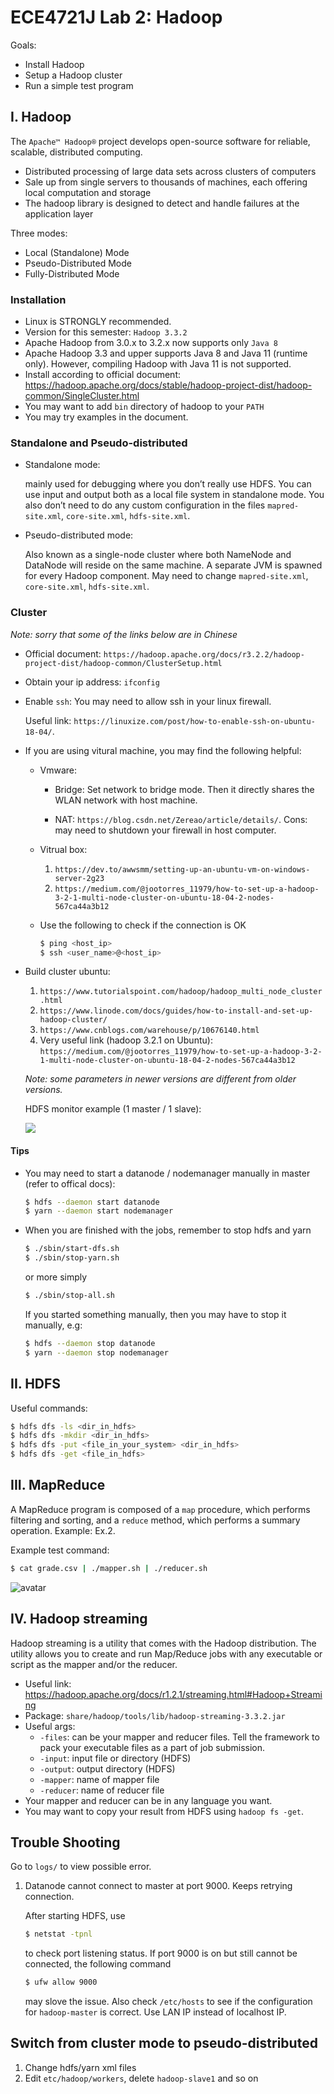 # ECE4721J Lab 2: Hadoop

Goals:
- Install Hadoop
- Setup a Hadoop cluster
- Run a simple test program

## I. Hadoop
The `Apache™ Hadoop®` project develops open-source software for reliable, scalable, distributed computing.

- Distributed processing of large data sets across clusters of computers
- Sale up from single servers to thousands of machines, each offering local computation and storage
- The hadoop library is designed to detect and handle failures at the application layer

Three modes:
- Local (Standalone) Mode
- Pseudo-Distributed Mode
- Fully-Distributed Mode

### Installation
- Linux is STRONGLY recommended.
- Version for this semester: `Hadoop 3.3.2`
- Apache Hadoop from 3.0.x to 3.2.x now supports only `Java 8`
- Apache Hadoop 3.3 and upper supports Java 8 and Java 11 (runtime only). However, compiling Hadoop with Java 11 is not supported.
- Install according to official document: https://hadoop.apache.org/docs/stable/hadoop-project-dist/hadoop-common/SingleCluster.html
- You may want to add `bin` directory of hadoop to your `PATH`
- You may try examples in the document.


### Standalone and Pseudo-distributed

- Standalone mode:

  mainly used for debugging where you don’t really use HDFS. You can use input and output both as a local file system in standalone mode. You also don’t need to do any custom configuration in the files `mapred-site.xml`, `core-site.xml`, `hdfs-site.xml`.

- Pseudo-distributed mode:

  Also known as a single-node cluster where both NameNode and DataNode will reside on the same machine. A separate JVM is spawned for every Hadoop component. May need to change `mapred-site.xml`, `core-site.xml`, `hdfs-site.xml`.

### Cluster

*Note: sorry that some of the links below are in Chinese*

- Official document: `https://hadoop.apache.org/docs/r3.2.2/hadoop-project-dist/hadoop-common/ClusterSetup.html`

- Obtain your ip address: `ifconfig`

- Enable `ssh`: You may need to allow ssh in your linux firewall.

  Useful link: `https://linuxize.com/post/how-to-enable-ssh-on-ubuntu-18-04/`.

- If you are using vitural machine, you may find the following helpful:

   - Vmware:

      - Bridge: Set network to bridge mode. Then it directly shares the WLAN network with host machine.

      - NAT: `https://blog.csdn.net/Zereao/article/details/`.
        Cons: may need to shutdown your firewall in host computer.

    - Vitrual box:

      1. `https://dev.to/awwsmm/setting-up-an-ubuntu-vm-on-windows-server-2g23`
      2. `https://medium.com/@jootorres_11979/how-to-set-up-a-hadoop-3-2-1-multi-node-cluster-on-ubuntu-18-04-2-nodes-567ca44a3b12`

    - Use the following to check if the connection is OK

      ```bash
      $ ping <host_ip>
      $ ssh <user_name>@<host_ip>
      ```

- Build cluster ubuntu:

  1. `https://www.tutorialspoint.com/hadoop/hadoop_multi_node_cluster.html`
  2. `https://www.linode.com/docs/guides/how-to-install-and-set-up-hadoop-cluster/`
  3. `https://www.cnblogs.com/warehouse/p/10676140.html`
  4. Very useful link (hadoop 3.2.1 on Ubuntu): `https://medium.com/@jootorres_11979/how-to-set-up-a-hadoop-3-2-1-multi-node-cluster-on-ubuntu-18-04-2-nodes-567ca44a3b12`

  *Note: some parameters in newer versions are different from older versions.*

  HDFS monitor example (1 master / 1 slave):

    ![](https://raw.githubusercontent.com/xiejinglei/links/master/new-datanode-fixed.JPG)

#### Tips

- You may need to start a datanode / nodemanager manually in master (refer to offical docs):

  ```bash
  $ hdfs --daemon start datanode
  $ yarn --daemon start nodemanager
  ```

- When you are finished with the jobs, remember to stop hdfs and yarn

  ```bash
  $ ./sbin/start-dfs.sh
  $ ./sbin/stop-yarn.sh
  ```

  or more simply

  ```bash
  $ ./sbin/stop-all.sh
  ```

  If you started something manually, then you may have to stop it manually, e.g:

  ```bash
  $ hdfs --daemon stop datanode
  $ yarn --daemon stop nodemanager
  ```

## II. HDFS

Useful commands:

```bash
$ hdfs dfs -ls <dir_in_hdfs>
$ hdfs dfs -mkdir <dir_in_hdfs>
$ hdfs dfs -put <file_in_your_system> <dir_in_hdfs>
$ hdfs dfs -get <file_in_hdfs>
```

## III. MapReduce

A MapReduce program is composed of a `map` procedure, which performs filtering and sorting, and a `reduce` method, which performs a summary operation. Example: Ex.2.

Example test command:

```bash
$ cat grade.csv | ./mapper.sh | ./reducer.sh
```

![avatar](https://raw.githubusercontent.com/xiejinglei/links/master/mr.JPG)

## IV. Hadoop streaming
Hadoop streaming is a utility that comes with the Hadoop distribution. The utility allows you to create and run Map/Reduce jobs with any executable or script as the mapper and/or the reducer.

- Useful link: https://hadoop.apache.org/docs/r1.2.1/streaming.html#Hadoop+Streaming
- Package: `share/hadoop/tools/lib/hadoop-streaming-3.3.2.jar`
- Useful args:
  - `-files`: can be your mapper and reducer files. Tell the framework to pack your executable files as a part of job submission.
  - `-input`: input file or directory (HDFS)
  - `-output`: output directory (HDFS)
  - `-mapper`: name of mapper file
  - `-reducer`: name of reducer file
- Your mapper and reducer can be in any language you want.
- You may want to copy your result from HDFS using `hadoop fs -get`.


## Trouble Shooting
Go to `logs/` to view possible error.
1. Datanode cannot connect to master at port 9000. Keeps retrying connection.

   After starting HDFS, use

   ```bash
   $ netstat -tpnl
   ```

   to check port listening status. If port 9000 is on but still cannot be connected, the following command

   ```bash
   $ ufw allow 9000
   ```

   may slove the issue. Also check `/etc/hosts` to see if the configuration for `hadoop-master` is correct. Use LAN IP instead of localhost IP.

## Switch from cluster mode to pseudo-distributed

1. Change hdfs/yarn xml files
2. Edit `etc/hadoop/workers`, delete `hadoop-slave1` and so on
